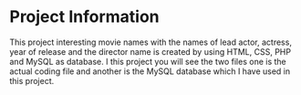 # Project Information
This project interesting movie names with the names of lead actor, actress, year of release and the director name is created by using HTML, CSS, PHP and MySQL as database.
I this project you will see the two files one is the actual coding file and another is the MySQL database which I have used in this project.
